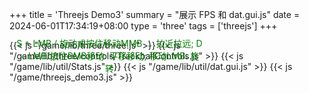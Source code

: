 +++
title = 'Threejs Demo3'
summary = "展示 FPS 和 dat.gui.js"
date = 2024-06-01T17:34:19+08:00
type = 'three'
tags = ['threejs']
+++



<style>

#info {
		position: fixed;
		top: 10px;
		width: 300px;
		
		text-align: center;
		color: green;
		
		z-index: 100;
		display:block;
		margin-top: 100px;
		margin-left: 10px;
  }

</style>


<div id="info">
	S + LMB / 旋动或按住移动MMB ： 拉近拉远; D + LMB/按住RMB移动: 平移移动; 移动LMB: 旋转 
</div>



{{< js "/game/lib/three/three.js" >}}
{{< js "/game/lib/three/controls/TrackballControls.js" >}}
{{< js "/game/lib/util/Stats.js" >}}
{{< js "/game/lib/util/dat.gui.js" >}}
{{< js "/game/threejs_demo3.js" >}}
